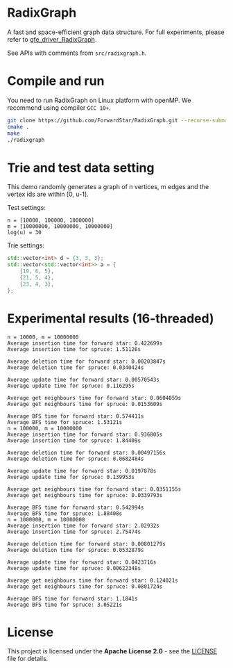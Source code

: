 # RadixGraph
A fast and space-efficient graph data structure. For full experiments, please refer to [gfe_driver_RadixGraph](https://github.com/ForwardStar/gfe_driver).

See APIs with comments from ``src/radixgraph.h``.

# Compile and run
You need to run RadixGraph on Linux platform with openMP. We recommend using compiler ``GCC 10+``.
```sh
git clone https://github.com/ForwardStar/RadixGraph.git --recurse-submodules
cmake .
make
./radixgraph
```

# Trie and test data setting
This demo randomly generates a graph of n vertices, m edges and the vertex ids are within [0, u-1].

Test settings:
```
n = [10000, 100000, 1000000]
m = [10000000, 10000000, 10000000]
log(u) = 30
```
Trie settings:
```cpp
std::vector<int> d = {3, 3, 3};
std::vector<std::vector<int>> a = {
    {19, 6, 5},
    {21, 5, 4},
    {23, 4, 3},
};
```

# Experimental results (16-threaded)
```
n = 10000, m = 10000000
Average insertion time for forward star: 0.422699s
Average insertion time for spruce: 1.51126s

Average deletion time for forward star: 0.00203847s
Average deletion time for spruce: 0.0340424s

Average update time for forward star: 0.00570543s
Average update time for spruce: 0.116295s

Average get neighbours time for forward star: 0.0604059s
Average get neighbours time for spruce: 0.0153609s

Average BFS time for forward star: 0.574411s
Average BFS time for spruce: 1.53121s
n = 100000, m = 10000000
Average insertion time for forward star: 0.936805s
Average insertion time for spruce: 1.84409s

Average deletion time for forward star: 0.00497156s
Average deletion time for spruce: 0.0682484s

Average update time for forward star: 0.0197878s
Average update time for spruce: 0.139953s

Average get neighbours time for forward star: 0.0351155s
Average get neighbours time for spruce: 0.0339793s

Average BFS time for forward star: 0.542994s
Average BFS time for spruce: 1.88408s
n = 1000000, m = 10000000
Average insertion time for forward star: 2.02932s
Average insertion time for spruce: 2.75474s

Average deletion time for forward star: 0.00801279s
Average deletion time for spruce: 0.0532879s

Average update time for forward star: 0.0423716s
Average update time for spruce: 0.00622348s

Average get neighbours time for forward star: 0.124021s
Average get neighbours time for spruce: 0.0801724s

Average BFS time for forward star: 1.1841s
Average BFS time for spruce: 3.05221s
```

# License
This project is licensed under the **Apache License 2.0** - see the [LICENSE](LICENSE) file for details.